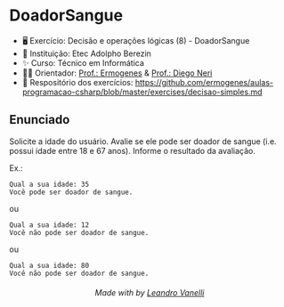 # DoadorSangue

* 🖥️ Exercício: Decisão e operações lógicas (8) - DoadorSangue
* 🏫 Instituição: Etec Adolpho Berezin
* ✨ Curso: Técnico em Informática
* 👨‍🏫 Orientador: <a href="https://github.com/ermogenes">Prof.: Ermogenes</a> & <a href="https://github.com/diegoneri">Prof.: Diego Neri</a>
* 📖 Respositório dos exercícios: https://github.com/ermogenes/aulas-programacao-csharp/blob/master/exercises/decisao-simples.md

## Enunciado

Solicite a idade do usuário. Avalie se ele pode ser doador de sangue (i.e. possui idade entre 18 e 67 anos). Informe o resultado da avaliação.

Ex.:
```
Qual a sua idade: 35
Você pode ser doador de sangue.
```
ou
```
Qual a sua idade: 12
Você não pode ser doador de sangue.
```
ou
```
Qual a sua idade: 80
Você não pode ser doador de sangue.
```

<h6 align="center">Made with by <a href="https://github.com/LeoVanelli">Leandro Vanelli</a></h6>
